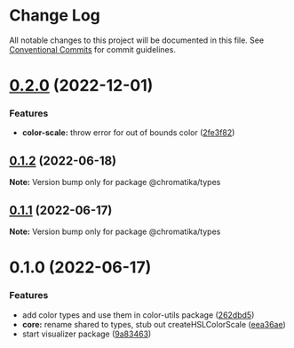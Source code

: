 # Change Log

All notable changes to this project will be documented in this file.
See [Conventional Commits](https://conventionalcommits.org) for commit guidelines.

# [0.2.0](https://github.com/tkofh/chromatika/compare/@chromatika/types@0.1.2...@chromatika/types@0.2.0) (2022-12-01)


### Features

* **color-scale:** throw error for out of bounds color ([2fe3f82](https://github.com/tkofh/chromatika/commit/2fe3f82eb26a88de85ef6501e50d89319395a379))





## [0.1.2](https://github.com/tkofh/chromatika/compare/@chromatika/types@0.1.1...@chromatika/types@0.1.2) (2022-06-18)

**Note:** Version bump only for package @chromatika/types





## [0.1.1](https://github.com/tkofh/chromatika/compare/@chromatika/types@0.1.0...@chromatika/types@0.1.1) (2022-06-17)

**Note:** Version bump only for package @chromatika/types





# 0.1.0 (2022-06-17)


### Features

* add color types and use them in color-utils package ([262dbd5](https://github.com/tkofh/chromatika/commit/262dbd58280078d38f4d05b34690c2f645908ef9))
* **core:** rename shared to types, stub out createHSLColorScale ([eea36ae](https://github.com/tkofh/chromatika/commit/eea36aef9a75b95e31f77f6d0c3de39f48960764))
* start visualizer package ([9a83463](https://github.com/tkofh/chromatika/commit/9a83463f1ed3cdd22e351c08d458b37c7bfe50cf))
